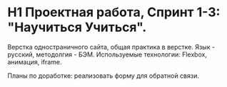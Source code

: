 # H1 Проектная работа, Спринт 1-3: "Научиться Учиться".

Верстка одностраничного сайта, общая практика в верстке.
Язык - русский, методолгия - БЭМ.
Используемые технологии: Flexbox, анимация, iframe.

Планы по доработке: реализовать форму для обратной связи.
